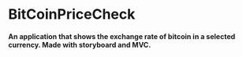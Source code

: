 # BitCoinPriceCheck

#### An application that shows the exchange rate of bitcoin in a selected currency. Made with storyboard and MVC.
